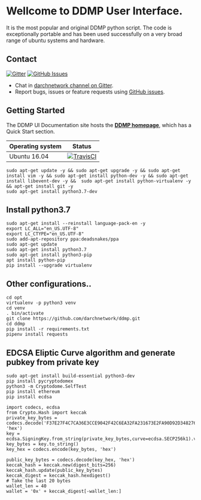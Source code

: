 # Wellcome to DDMP User Interface.

It is the most popular and original DDMP python script. The code is exceptionally portable and has been used successfully on a very broad range of ubuntu systems and hardware.

## Contact

[![Gitter](https://img.shields.io/gitter/room/nwjs/nw.js.svg)](https://gitter.im/darchnetwork/)
[![GitHub Issues](https://img.shields.io/badge/open%20issues-0-yellow.svg)](https://github.com/darchnetwork/ddmp/issues)

- Chat in [darchnetwork channel on Gitter](https://gitter.im/darchnetwork).
- Report bugs, issues or feature requests using [GitHub issues](https://github.com/darchnetwork/ddmp/issues).



## Getting Started

The DDMP UI Documentation site hosts the **[DDMP homepage](http://167.99.70.31/)**, which
has a Quick Start section.

Operating system | Status
---------------- | ----------
Ubuntu 16.04 | [![TravisCI](https://img.shields.io/badge/build-passing-brightgreen.svg)](https://travis-ci.org/darchnetwork/darchnetwork-github)


```shell
sudo apt-get update -y && sudo apt-get upgrade -y && sudo apt-get install vim -y && sudo apt-get install python-dev -y && sudo apt-get install libevent-dev -y &&  sudo apt-get install python-virtualenv -y && apt-get install git -y
sudo apt-get install python3.7-dev
```

## Install python3.7

```shell
sudo apt-get install --reinstall language-pack-en -y
export LC_ALL="en_US.UTF-8"
export LC_CTYPE="en_US.UTF-8"
sudo add-apt-repository ppa:deadsnakes/ppa
sudo apt-get update
sudo apt-get install python3.7
sudo apt-get install python3-pip
apt install python-pip
pip install --upgrade virtualenv
```


## Other configurations..

```shell
cd opt
virtualenv -p python3 venv
cd venv
. bin/activate
git clone https://github.com/darchnetwork/ddmp.git
cd ddmp
pip install -r requirements.txt
pipenv install requests
```

## EDCSA Eliptic Curve algorithm and generate pubkey from private key
```shell
sudo apt-get install build-essential python3-dev
pip install pycryptodomex
python3 -m Cryptodome.SelfTest
pip install ethereum
pip install ecdsa
```

```python3
import codecs, ecdsa
from Crypto.Hash import keccak
private_key_bytes = codecs.decode('F37E27F4C7CA36E3CCE9042F42C6EA32FA231673E2FA90D92D348276460BE488', 'hex')
key = ecdsa.SigningKey.from_string(private_key_bytes,curve=ecdsa.SECP256k1).verifying_key
key_bytes = key.to_string()
key_hex = codecs.encode(key_bytes, 'hex')

public_key_bytes = codecs.decode(key_hex, 'hex')
keccak_hash = keccak.new(digest_bits=256)
keccak_hash.update(public_key_bytes)
keccak_digest = keccak_hash.hexdigest()
# Take the last 20 bytes
wallet_len = 40
wallet = '0x' + keccak_digest[-wallet_len:]
```
